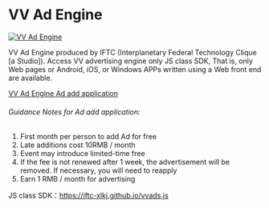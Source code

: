 # VV Ad Engine

[![VV Ad Engine](https://static.codemao.cn/IFTC-Studio/By-nD9aqR.png "VV Ad Engine")](https://static.codemao.cn/IFTC-Studio/By-nD9aqR.png "VV Ad Engine")

VV Ad Engine produced by IFTC (Interplanetary Federal Technology Clique \[a Studio\]).
Access VV advertising engine only JS class SDK, That is, only Web pages or Android, iOS, or Windows APPs written using a Web front end are available.

[VV Ad Engine Ad add application](https://docs.qq.com/form/page/DR1NoVFV3T2pjaGpP)

###### Guidance Notes for Ad add application:
1. First month per person to add Ad for free
2. Late additions cost 10RMB / month
3. Event may introduce limited-time free
4. If the fee is not renewed after 1 week, the advertisement will be removed. If necessary, you will need to reapply
5. Earn 1 RMB / month for advertising

JS class SDK：https://iftc-xlkj.github.io/vvads.js